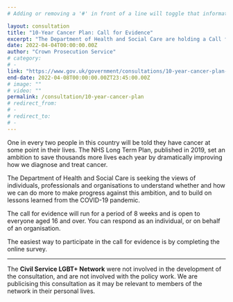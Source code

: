 ```yaml
---
# Adding or removing a '#' in front of a line will toggle that information off and on from being processed. 

layout: consultation
title: "10-Year Cancer Plan: Call for Evidence"
excerpt: "The Department of Health and Social Care are holding a Call for Evidence to inform the development of the government's 10-year Cancer Plan for England."
date: 2022-04-04T00:00:00.00Z
author: "Crown Prosecution Service"
# category: 
# - 
link: "https://www.gov.uk/government/consultations/10-year-cancer-plan-call-for-evidence"
end-date: 2022-04-08T00:00:00.00ZT23:45:00.00Z
# image: ""
# video: ""
permalink: /consultation/10-year-cancer-plan
# redirect_from: 
# - 
# redirect_to: 
# - 
---
```


One in every two people in this country will be told they have cancer at some point in their lives. The NHS Long Term Plan, published in 2019, set an ambition to save thousands more lives each year by dramatically improving how we diagnose and treat cancer.

The Department of Health and Social Care is seeking the views of individuals, professionals and organisations to understand whether and how we can do more to make progress against this ambition, and to build on lessons learned from the COVID-19 pandemic.

The call for evidence will run for a period of 8 weeks and is open to everyone aged 16 and over. You can respond as an individual, or on behalf of an organisation.

The easiest way to participate in the call for evidence is by completing the online survey.

---

The **Civil Service LGBT+ Network** were not involved in the development of the consultation, and are not involved with the policy work. We are publicising this consultation as it may be relevant to members of the network in their personal lives.


